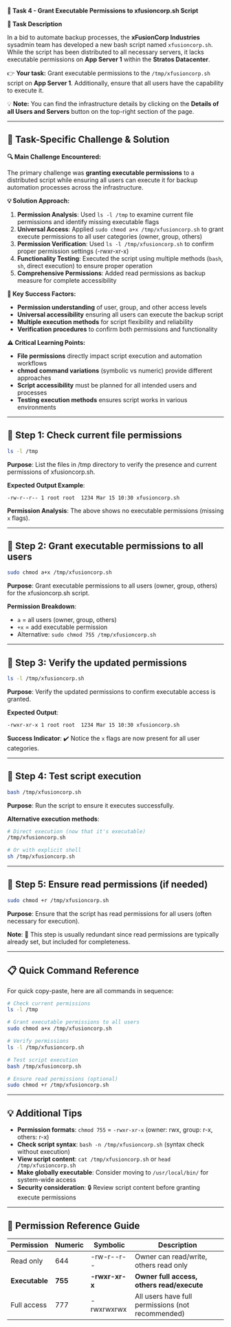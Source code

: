 **🌟 Task 4 - Grant Executable Permissions to xfusioncorp.sh Script**

**📌 Task Description**

In a bid to automate backup processes, the **xFusionCorp Industries** sysadmin team has developed a new bash script named `xfusioncorp.sh`. While the script has been distributed to all necessary servers, it lacks executable permissions on **App Server 1** within the **Stratos Datacenter**.

👉 **Your task:** Grant executable permissions to the `/tmp/xfusioncorp.sh` script on **App Server 1**. Additionally, ensure that all users have the capability to execute it.

💡 **Note:** You can find the infrastructure details by clicking on the **Details of all Users and Servers** button on the top-right section of the page.

---

## 🚨 Task-Specific Challenge & Solution

**🔍 Main Challenge Encountered:**

The primary challenge was **granting executable permissions** to a distributed script while ensuring all users can execute it for backup automation processes across the infrastructure.

**💡 Solution Approach:**

1. **Permission Analysis**: Used `ls -l /tmp` to examine current file permissions and identify missing executable flags
2. **Universal Access**: Applied `sudo chmod a+x /tmp/xfusioncorp.sh` to grant execute permissions to all user categories (owner, group, others)
3. **Permission Verification**: Used `ls -l /tmp/xfusioncorp.sh` to confirm proper permission settings (-rwxr-xr-x)
4. **Functionality Testing**: Executed the script using multiple methods (`bash`, `sh`, direct execution) to ensure proper operation
5. **Comprehensive Permissions**: Added read permissions as backup measure for complete accessibility

**🎯 Key Success Factors:**
- **Permission understanding** of user, group, and other access levels
- **Universal accessibility** ensuring all users can execute the backup script
- **Multiple execution methods** for script flexibility and reliability
- **Verification procedures** to confirm both permissions and functionality

**⚠️ Critical Learning Points:**
- **File permissions** directly impact script execution and automation workflows
- **chmod command variations** (symbolic vs numeric) provide different approaches
- **Script accessibility** must be planned for all intended users and processes
- **Testing execution methods** ensures script works in various environments

---

## 🔹 Step 1: Check current file permissions

```bash
ls -l /tmp
```

**Purpose**: List the files in /tmp directory to verify the presence and current permissions of xfusioncorp.sh.

**Expected Output Example**:
```
-rw-r--r-- 1 root root  1234 Mar 15 10:30 xfusioncorp.sh
```

**Permission Analysis**: The above shows no executable permissions (missing `x` flags).

---

## 🔹 Step 2: Grant executable permissions to all users

```bash
sudo chmod a+x /tmp/xfusioncorp.sh
```

**Purpose**: Grant executable permissions to all users (owner, group, others) for the xfusioncorp.sh script.

**Permission Breakdown**:
- `a` = all users (owner, group, others)
- `+x` = add executable permission
- Alternative: `sudo chmod 755 /tmp/xfusioncorp.sh`

---

## 🔹 Step 3: Verify the updated permissions

```bash
ls -l /tmp/xfusioncorp.sh
```

**Purpose**: Verify the updated permissions to confirm executable access is granted.

**Expected Output**:
```
-rwxr-xr-x 1 root root  1234 Mar 15 10:30 xfusioncorp.sh
```

**Success Indicator**: ✔️ Notice the `x` flags are now present for all user categories.

---

## 🔹 Step 4: Test script execution

```bash
bash /tmp/xfusioncorp.sh
```

**Purpose**: Run the script to ensure it executes successfully.

**Alternative execution methods**:
```bash
# Direct execution (now that it's executable)
/tmp/xfusioncorp.sh

# Or with explicit shell
sh /tmp/xfusioncorp.sh
```

---

## 🔹 Step 5: Ensure read permissions (if needed)

```bash
sudo chmod +r /tmp/xfusioncorp.sh
```

**Purpose**: Ensure that the script has read permissions for all users (often necessary for execution).

**Note**: 📝 This step is usually redundant since read permissions are typically already set, but included for completeness.

---

## 📋 Quick Command Reference

For quick copy-paste, here are all commands in sequence:

```bash
# Check current permissions
ls -l /tmp

# Grant executable permissions to all users
sudo chmod a+x /tmp/xfusioncorp.sh

# Verify permissions
ls -l /tmp/xfusioncorp.sh

# Test script execution
bash /tmp/xfusioncorp.sh

# Ensure read permissions (optional)
sudo chmod +r /tmp/xfusioncorp.sh
```

---

## 💡 Additional Tips

- **Permission formats**: `chmod 755` = `-rwxr-xr-x` (owner: rwx, group: r-x, others: r-x)
- **Check script syntax**: `bash -n /tmp/xfusioncorp.sh` (syntax check without execution)
- **View script content**: `cat /tmp/xfusioncorp.sh` or `head /tmp/xfusioncorp.sh`
- **Make globally executable**: Consider moving to `/usr/local/bin/` for system-wide access
- **Security consideration**: 🔒 Review script content before granting execute permissions

---

## 🎯 Permission Reference Guide

| Permission | Numeric | Symbolic | Description |
|------------|---------|----------|-------------|
| Read only | 644 | -rw-r--r-- | Owner can read/write, others read only |
| **Executable** | **755** | **-rwxr-xr-x** | **Owner full access, others read/execute** |
| Full access | 777 | -rwxrwxrwx | All users have full permissions (not recommended) |